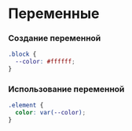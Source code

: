 # Переменные

### Создание переменной

```css
.block {
  --color: #ffffff;
}
```

### Использование переменной

```css
.element {
  color: var(--color);
}
```
